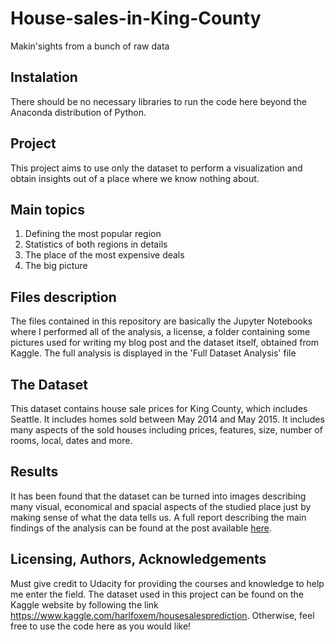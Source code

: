 # House-sales-in-King-County

Makin'sights from a bunch of raw data

## Instalation
There should be no necessary libraries to run the code here beyond the Anaconda distribution of Python.

## Project
This project aims to use only the dataset to perform a visualization and obtain insights out of a place where we know nothing about.

## Main topics
1. Defining the most popular region
2. Statistics of both regions in details
3. The place of the most expensive deals
4. The big picture


## Files description
The files contained in this repository are basically the Jupyter Notebooks where I performed all of the analysis, a license, a folder containing some pictures used for writing my blog post and the dataset itself, obtained from Kaggle. The full analysis is displayed in the 'Full Dataset Analysis' file

## The Dataset
This dataset contains house sale prices for King County, which includes Seattle. It includes homes sold between May 2014 and May 2015. It includes many aspects of the sold houses including prices, features, size, number of rooms, local, dates and more.


## Results
It has been found that the dataset can be turned into images describing many visual, economical and spacial aspects of the studied place just by making sense of what the data tells us. A full report describing the main findings of the analysis can be found at the post available [here](https://medium.com/@gugmt15/making-sights-from-a-bunch-of-raw-data-a25c37db8901).


## Licensing, Authors, Acknowledgements
Must give credit to Udacity for providing the courses and knowledge to help me enter the field. 
The dataset used in this project can be found on the Kaggle website by following the link https://www.kaggle.com/harlfoxem/housesalesprediction. Otherwise, feel free to use the code here as you would like! 
